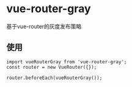 # vue-router-gray
基于vue-router的灰度发布策略

## 使用

```
import vueRouterGray from 'vue-router-gray';
const router = new VueRouter({});

router.beforeEach(vueRouterGray());
```
